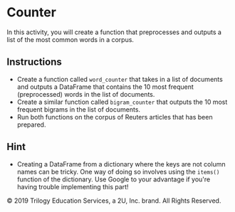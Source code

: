 # Counter

In this activity, you will create a function that preprocesses and outputs a list of the most common words in a corpus.

## Instructions

* Create a function called `word_counter` that takes in a list of documents and outputs a DataFrame that contains the 10 most frequent (preprocessed) words in the list of documents.
* Create a similar function called `bigram_counter` that outputs the 10 most frequent bigrams in the list of documents.
* Run both functions on the corpus of Reuters articles that has been prepared.

## Hint

* Creating a DataFrame from a dictionary where the keys are not column names can be tricky. One way of doing so involves using the `items()` function of the dictionary. Use Google to your advantage if you're having trouble implementing this part!



© 2019 Trilogy Education Services, a 2U, Inc. brand. All Rights Reserved.
